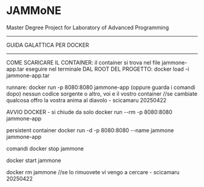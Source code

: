 # JAMMoNE
Master Degree Project for Laboratory of Advanced Programming

***************************
GUIDA GALATTICA PER DOCKER
***************************
COME SCARICARE IL CONTAINER:
il container si trova nel file jammone-app.tar
eseguire nel terminale DAL ROOT DEL PROGETTO:
docker load -i jammone-app.tar

runnare:
docker run -p 8080:8080 jammone-app
(oppure guarda i comandi dopo)
nessun codice sorgente o altro, voi e il vostro container 
//se cambiate qualcosa offro la vostra anima al diavolo - scicamaru 20250422

AVVIO DOCKER - si chiude da solo
docker run --rm -p 8080:8080 jammone-app

persistent container
docker run -d -p 8080:8080 --name jammone jammone-app

comandi
docker stop jammone

docker start jammone

docker rm jammone //se lo rimuovete vi vengo a cercare - scicamaru 20250422

